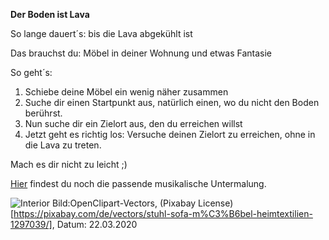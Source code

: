 **Der Boden ist Lava**

So lange dauert´s: bis die Lava abgekühlt ist

Das brauchst du: Möbel in deiner Wohnung und etwas Fantasie

So geht´s:
  1. Schiebe deine Möbel ein wenig näher zusammen
  2. Suche dir einen Startpunkt aus, natürlich einen, wo du nicht den Boden berührst.
  3. Nun suche dir ein Zielort aus, den du erreichen willst
  4. Jetzt geht es richtig los: Versuche deinen Zielort zu erreichen, ohne in die Lava zu treten.
  
Mach es dir nicht zu leicht ;)

[Hier](https://www.youtube.com/watch?v=DeXoACwOT1o) findest du noch die passende musikalische Untermalung.

![Interior](https://cdn.pixabay.com/photo/2016/03/31/22/27/chair-1297039_1280.png)
Bild:OpenClipart-Vectors, (Pixabay License)[https://pixabay.com/de/vectors/stuhl-sofa-m%C3%B6bel-heimtextilien-1297039/], Datum: 22.03.2020

